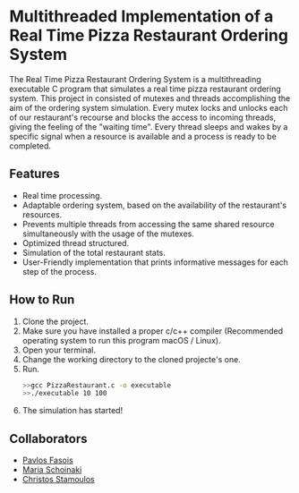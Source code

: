 # Multithreaded Implementation of a Real Time Pizza Restaurant Ordering System

The Real Time Pizza Restaurant Ordering System is a multithreading executable C program that simulates a real time pizza restaurant ordering system.
This project in consisted of mutexes and threads accomplishing the aim of the ordering system simulation. Every mutex locks and unlocks each of our restaurant's recourse and blocks the access to incoming threads,  giving the feeling of the "waiting time". Every thread sleeps and wakes by a specific signal when a resource is available and a process is ready to be completed.

## Features
- Real time processing.
- Adaptable ordering system, based on the availability of the restaurant's resources.
- Prevents multiple threads from accessing the same shared resource simultaneously with the usage of the mutexes.
- Optimized thread structured.
- Simulation of the total restaurant stats.
- User-Friendly implementation that prints informative messages for each step of the process.

## How to Run
1. Clone the project.
2. Make sure you have installed a proper c/c++ compiler (Recommended operating system to run this program macOS / Linux).
3. Open your terminal.
4. Change the working directory to the cloned projecte's one.
5. Run.
   ```sh
   >>gcc PizzaRestaurant.c -o executable 
   >>./executable 10 100  
   ```
6. The simulation has started!

## Collaborators
- [Pavlos Fasois](https://github.com/PavlosFas13)
- [Maria Schoinaki](https://github.com/MariaSchoinaki)
- [Christos Stamoulos](https://github.com/ChristosStamoulos)
